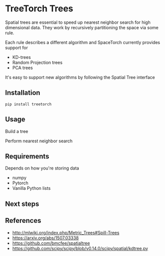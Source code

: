 # TreeTorch Trees

Spatial trees are essential to speed up nearest neighbor search for high dimensional data. They work by recursively partitioning the space via some rule.

Each rule describes a different algorithm and SpaceTorch currently provides support for
* KD-trees
* Random Projection trees
* PCA trees

It's easy to support new algorithms by following the Spatial Tree interface


## Installation

```
pip install treetorch
```

## Usage
Build a tree

Perform nearest neighbor search

## Requirements
Depends on how you're storing data
* numpy 
* Pytorch
* Vanilla Python lists

## Next steps

## References
* http://mlwiki.org/index.php/Metric_Trees#Spill-Trees
* https://arxiv.org/abs/1507.03338
* https://github.com/bmcfee/spatialtree
* https://github.com/scipy/scipy/blob/v0.14.0/scipy/spatial/kdtree.py